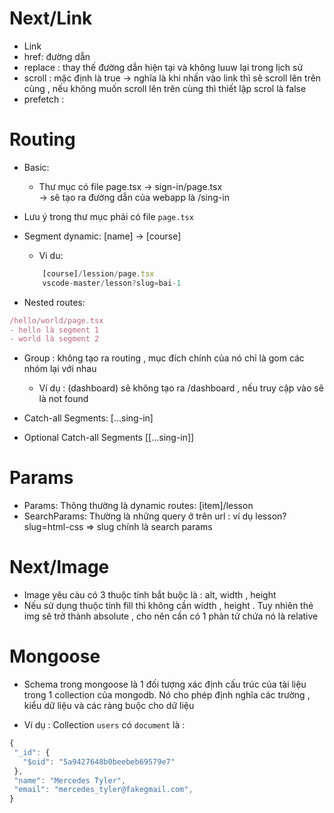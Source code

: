 

# Next/Link
- Link
- href: đường dẫn 
- replace : thay thế đường dẫn hiện tại  và không luuw lại trong lịch sử
- scroll : mặc định là true  -> nghĩa là khi nhấn vào link thì sẽ scroll lên trên cùng , nếu không muốn scroll lên trên cùng thì thiết lập scrol là false
- prefetch : 


# Routing 
- Basic: 
    + Thư mục có file page.tsx -> sign-in/page.tsx  
        -> sẽ tạo ra đường dẫn của webapp là /sing-in

- Lưu ý trong thư mục phải có file `page.tsx`

- Segment dynamic: [name] -> [course]
    + Vi du: 
    ```js
        [course]/lession/page.tsx
        vscode-master/lesson?slug=bai-1 
    ```

- Nested routes: 
```js
/hello/world/page.tsx
- hello là segment 1
- world là segment 2
```

- Group : không tạo ra routing , mục đích chính của nó chỉ là gom các nhóm lại với nhau 
    + Ví dụ : (dashboard) sẽ không tạo ra /dashboard , nếu truy cập vào sẽ là not found

- Catch-all Segments: [...sing-in]

- Optional Catch-all Segments  [[...sing-in]]

# Params

- Params: Thông thường là dynamic routes: [item]/lesson
- SearchParams: Thường là những query ở trên url : ví dụ lesson?slug=html-css => slug chính là search params


# Next/Image
- Image yêu càu có 3 thuộc tính bắt buộc là : alt, width , height 
- Nếu sử dụng thuộc tính fill thì không cần width , height . Tuy nhiên thẻ img sẽ trở thành absolute , cho nên cần có 1 phàn tử chứa nó là relative 


# Mongoose
- Schema trong mongoose là 1 đối tượng xác định cấu trúc của tài liệu trong 1 collection của mongodb. Nó cho phép định nghĩa các trường , kiểu dữ liệu và các ràng buộc cho dữ liệu 

- Ví dụ : Collection `users` có `document` là :
 ```js
{
  "_id": {
    "$oid": "5a9427648b0beebeb69579e7"
  },
  "name": "Mercedes Tyler",
  "email": "mercedes_tyler@fakegmail.com",
}
 ```